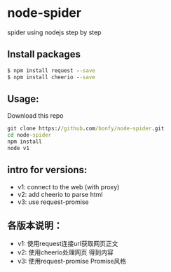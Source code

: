 # node-spider
spider using nodejs step by step

## Install packages
```cmd
$ npm install request --save
$ npm install cheerio --save
```

## Usage:
Download this repo
```cmd
git clone https://github.com/bonfy/node-spider.git
cd node-spider
npm install
node v1
```


## intro for versions:
* v1: connect to the web (with proxy)
* v2: add cheerio to parse html 
* v3: use request-promise

## 各版本说明：
* v1: 使用request连接url获取网页正文
* v2: 使用cheerio处理网页 得到内容
* v3: 使用request-promise Promise风格 
